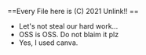 ==Every File here is (C) 2021 Unlink!! ==
 * Let's not steal our hard work...
 * OSS is OSS. Do not blaim it plz
 * Yes, I used canva.
